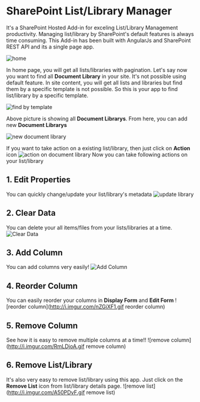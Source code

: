 # SharePoint List/Library Manager
It's a SharePoint Hosted Add-in for exceling List/Library Management productivity. Managing list/library by SharePoint's default features 
is always time consuming. This Add-in has been built with AngularJs and SharePoint REST API and its a single page app.

![home](http://i.imgur.com/MJo8FVC.gif "Optional title")

In home page, you will get all lists/libraries with pagination. Let's say now you want to find all **Document Library** in your site. It's 
not possible using default feature. In site content, you will get all lists and libraries but find them by a specific template is not 
possible. So this is your app to find list/library by a specific template.

![find by template](http://i.imgur.com/V9o1Uy7.gif "Find By Template")

Above picture is showing all **Document Librarys**. From here, you can add new **Document Librarys**

![new document library](http://i.imgur.com/CLGFdnW.gif "new library")

If you want to take action on a existing list/library, then just click on **Action** icon
![action on document library](http://i.imgur.com/cQvYnwg.png "action on library")
Now you can take following actions on your list/library
## 1. Edit Properties
You can quickly change/update your list/library's metadata
![update library](http://i.imgur.com/xTlncJD.gif "update library")
## 2. Clear Data
You can delete your all items/files from your lists/libraries at a time.
![Clear Data](http://i.imgur.com/GkwedoL.gif "Clear Data")
## 3. Add Column
You can add columns very easily!
![Add Column](http://i.imgur.com/NMORCXb.gif "Add Column")
## 4. Reorder Column
You can easily reorder your columns in **Display Form** and **Edit Form** 
![reorder column](http://i.imgur.com/nZGiXF1.gif reorder column)
## 5. Remove Column
See how it is easy to remove multiple columns at a time!!
![remove column](http://i.imgur.com/RmLDjoA.gif remove column)
## 6. Remove List/Library
It's also very easy to remove list/library using this app. Just click on the **Remove List** icon from list/library details page.
![remove list](http://i.imgur.com/A50PDvF.gif remove list)
